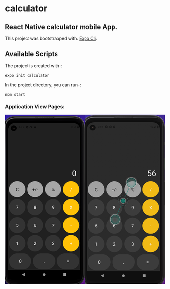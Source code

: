 # calculator
## React Native calculator mobile App.

This project was bootstrapped with. [Expo Cli](https://docs.expo.dev/workflow/expo-cli/).

## Available Scripts

The project is created with-:

```
expo init calculator
```

In the project directory, you can run-:

```
npm start
```

### Application View Pages:
<div style="display: flex;">
 <img src="https://github.com/YashLT224/React-Natve-Calculator/blob/master/a1.png" width="270" height="550"/>
  <img src="https://github.com/YashLT224/React-Natve-Calculator/blob/master/a2.png" width="270" height="550"/>
  
 </div> 
 </div> 
